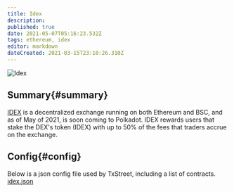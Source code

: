 ```yaml
---
title: Idex
description: 
published: true
date: 2021-05-07T05:16:23.532Z
tags: ethereum, idex
editor: markdown
dateCreated: 2021-03-15T23:10:26.310Z
---
```


![Idex](https://txstreet.com/static/img/singles/house_logos/idex.png)

## Summary{#summary}

[IDEX](https://idex.io/) is a decentralized exchange running on both Ethereum and BSC, and as of May of 2021, is soon coming to Polkadot. IDEX rewards users that stake the DEX's token (IDEX) with up to 50% of the fees that traders accrue on the exchange. 

## Config{#config}

Below is a json config file used by TxStreet, including a list of contracts.
[idex.json](/ethereum/houses/idex.json)